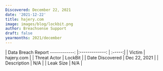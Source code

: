 ```yaml
---
Discovered: December 22, 2021
date: '2021-12-22'
title: hajery.com
image: images/blog/lockbit.png
author: Breachsense Support
draft: false
yearmonths: 2021/december
---
```



| Data Breach Report
------------:   |:-------------:    | :-----:|
| Victim    | hajery.com      | 
| Threat Actor    | LockBit      | 
| Date Discovered    | Dec 22, 2021      | 
| Description    | N/A      | 
| Leak Size    | N/A      | 

